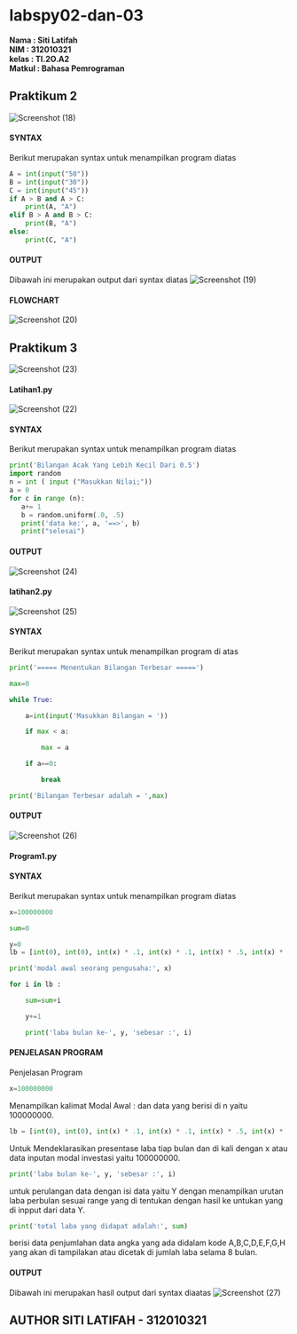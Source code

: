# labspy02-dan-03
**Nama   : Siti Latifah**<br>
**NIM    : 312010321**<br>
**kelas  : TI.2O.A2**<br>
**Matkul : Bahasa Pemrograman**<br>

## Praktikum 2
![Screenshot (18)](https://user-images.githubusercontent.com/73010098/98443269-e6457c80-213c-11eb-8505-0f52a8f824e9.png)

#### SYNTAX
Berikut merupakan syntax untuk menampilkan program diatas
``` python
A = int(input("50"))
B = int(input("30"))
C = int(input("45"))
if A > B and A > C:
    print(A, "A")
elif B > A and B > C:
    print(B, "A")
else:
    print(C, "A")
```
#### OUTPUT
Dibawah ini merupakan output dari syntax diatas
![Screenshot (19)](https://user-images.githubusercontent.com/73010098/98443476-15102280-213e-11eb-8b6c-0688ad4e5f54.png)
  
#### FLOWCHART
![Screenshot (20)](https://user-images.githubusercontent.com/73010098/98443731-de3b0c00-213f-11eb-8a5f-9c0420fce3e7.png)

## Praktikum 3
![Screenshot (23)](https://user-images.githubusercontent.com/73010098/98443826-9b2d6880-2140-11eb-84de-f336c2cbf481.png)
#### Latihan1.py
![Screenshot (22)](https://user-images.githubusercontent.com/73010098/98443899-ffe8c300-2140-11eb-8caf-b274285191c4.png)

#### SYNTAX
Berikut merupakan syntax untuk menampilkan program diatas
```python
print('Bilangan Acak Yang Lebih Kecil Dari 0.5')
import random
n = int ( input ("Masukkan Nilai;"))
a = 0
for c in range (n):
   a+= 1
   b = random.uniform(.0, .5)
   print('data ke:', a, '==>', b)
   print("selesai")
   ```
#### OUTPUT
![Screenshot (24)](https://user-images.githubusercontent.com/73010098/98456572-ec297500-21b1-11eb-8749-3c35f2c89e5c.png)

#### latihan2.py
![Screenshot (25)](https://user-images.githubusercontent.com/73010098/98456612-71ad2500-21b2-11eb-883f-4af28479ebfd.png)
#### SYNTAX 
Berikut merupakan syntax untuk menampilkan program di atas
```python
print('===== Menentukan Bilangan Terbesar =====')

max=0

while True:

    a=int(input('Masukkan Bilangan = '))

    if max < a:

        max = a

    if a==0:

        break

print('Bilangan Terbesar adalah = ',max)
```
#### OUTPUT
![Screenshot (26)](https://user-images.githubusercontent.com/73010098/98456691-40812480-21b3-11eb-8893-6c10f8004a45.png)

#### Program1.py

#### SYNTAX
Berikut merupakan syntax untuk menampilkan program diatas
```python
x=100000000

sum=0

y=0
lb = [int(0), int(0), int(x) * .1, int(x) * .1, int(x) * .5, int(x) * .5, int(x) * .5, int(x) * .2]

print('modal awal seorang pengusaha:', x)

for i in lb :

    sum=sum+i

    y+=1

    print('laba bulan ke-', y, 'sebesar :', i)
```
#### PENJELASAN PROGRAM
Penjelasan Program
```python
x=100000000
```
Menampilkan kalimat Modal Awal : dan data yang berisi di n yaitu 100000000.
```python
lb = [int(0), int(0), int(x) * .1, int(x) * .1, int(x) * .5, int(x) * .5, int(x) * .5, int(x) * .2]
```
Untuk Mendeklarasikan presentase laba tiap bulan dan di kali dengan x atau data inputan modal investasi yaitu 100000000.
```python
print('laba bulan ke-', y, 'sebesar :', i)
```
untuk perulangan data dengan isi data yaitu Y dengan menampilkan urutan laba perbulan sesuai range yang di tentukan dengan hasil ke untukan yang di inpput dari data Y.
```python
print('total laba yang didapat adalah:', sum)
```
berisi data penjumlahan data angka yang ada didalam kode A,B,C,D,E,F,G,H yang akan di tampilakan atau dicetak di jumlah laba selama 8 bulan.
#### OUTPUT
Dibawah ini merupakan hasil output dari syntax diaatas
![Screenshot (27)](https://user-images.githubusercontent.com/73010098/98456886-6a871680-21b4-11eb-945b-7c992cbbc6a2.png)
## AUTHOR SITI LATIFAH - 312010321





